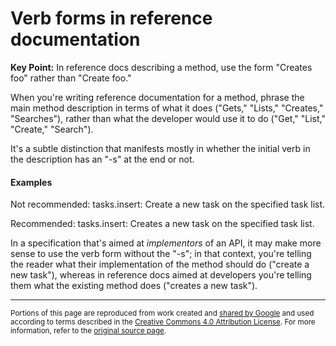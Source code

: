 # Verb forms in reference documentation

**Key Point:** In reference docs describing a method, use the form "Creates foo"
rather than "Create foo."

When you're writing reference documentation for a method, phrase the main method
description in terms of what it does ("Gets," "Lists," "Creates," "Searches"),
rather than what the developer would use it to do ("Get," "List," "Create,"
"Search").

It's a subtle distinction that manifests mostly in whether the initial verb in
the description has an "-s" at the end or not.

#### Examples

Not recommended: tasks.insert: Create a new task on the specified task list.

Recommended: tasks.insert: Creates a new task on the specified task list.

In a specification that's aimed at _implementors_ of an API, it may make more
sense to use the verb form without the "-s"; in that context, you're telling the
reader what their implementation of the method should do ("create a new task"),
whereas in reference docs aimed at developers you're telling them what the
existing method does ("creates a new task").

---

<small>Portions of this page are reproduced from work created and
[shared by Google](https://developers.google.com/readme/policies/) and used
according to terms described in the
[Creative Commons 4.0 Attribution License](https://creativecommons.org/licenses/by/4.0/).
For more information, refer to the
[original source page](https://developers.google.com/style/reference-verbs).</small>
